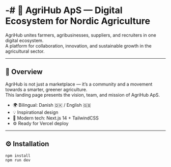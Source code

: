 # -# 🌾 AgriHub ApS — Digital Ecosystem for Nordic Agriculture

AgriHub unites farmers, agribusinesses, suppliers, and recruiters in one digital ecosystem.  
A platform for collaboration, innovation, and sustainable growth in the agricultural sector.

---

## 🚀 Overview

AgriHub is not just a marketplace — it’s a community and a movement towards a smarter, greener agriculture.  
This landing page presents the vision, team, and mission of AgriHub ApS.

- 🌍 Bilingual: Danish 🇩🇰 / English 🇬🇧  
- 💡 Inspirational design  
- 🎨 Modern tech: Next.js 14 + TailwindCSS  
- ⚙️ Ready for Vercel deploy

---

## ⚙️ Installation

```bash
npm install
npm run dev
